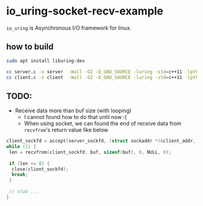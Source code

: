 # io_uring-socket-recv-example

`io_uring` is Asynchronous I/O framework for linux.

## how to build

```sh
sudo apt install liburing-dev

cc server.c -o server  -Wall -O2 -D_GNU_SOURCE -luring -std=c++11 -lpthread
cc client.c -o client  -Wall -O2 -D_GNU_SOURCE -luring -std=c++11 -lpthread
```


## TODO:

 - Receive data more than buf size (with looping)
   - I cannot found how to do that until now :(
   - When using socket, we can found the end of receive data from `recvfrom`'s return value like below

```c
client_sockfd = accept(server_sockfd, (struct sockaddr *)&client_addr, &client_addr_len);
while (1) {
 len = recvfrom(client_sockfd, buf, sizeof(buf), 0, NULL, 0);
 
 if (len <= 0) {
  close(client_sockfd);
  break;
 }
 
 // stub ...
}
```
